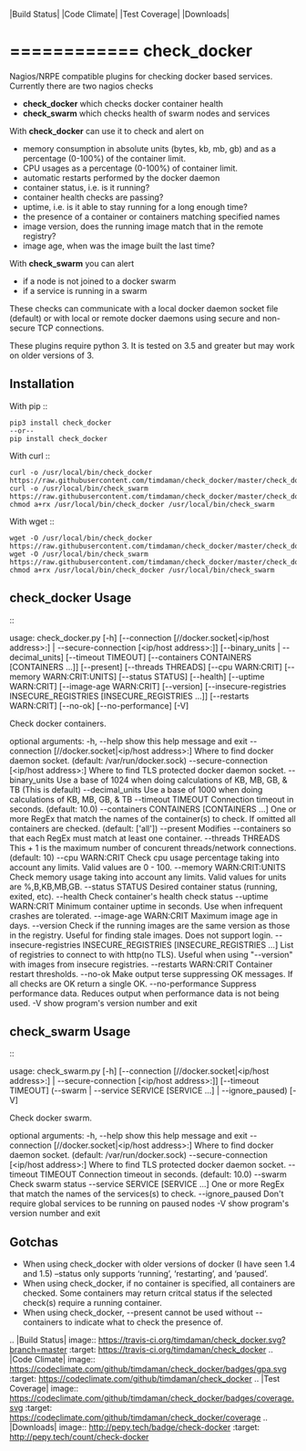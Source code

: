 |Build Status| |Code Climate| |Test Coverage| |Downloads|


============
check_docker
============

Nagios/NRPE compatible plugins for checking docker based services. Currently there are two nagios checks

-  **check_docker** which checks docker container health
-  **check_swarm** which checks health of swarm nodes and services

With **check_docker** can use it to check and alert on

-  memory consumption in absolute units (bytes, kb, mb, gb) and as a percentage (0-100%)
   of the container limit.
-  CPU usages as a percentage (0-100%) of container limit.
-  automatic restarts performed by the docker daemon
-  container status, i.e. is it running?
-  container health checks are passing?
-  uptime, i.e. is it able to stay running for a long enough time?
-  the presence of a container or containers matching specified names
-  image version, does the running image match that in the remote registry?
-  image age, when was the image built the last time?

With **check_swarm** you can alert

-  if a node is not joined to a docker swarm
-  if a service is running in a swarm

These checks can communicate with a local docker daemon socket file (default) or with local
or remote docker daemons using secure and non-secure TCP connections.

These plugins require python 3. It is tested on 3.5 and greater but may work on older
versions of 3.

Installation
-----------------

With pip
::

    pip3 install check_docker
    --or--
    pip install check_docker

With curl
::

    curl -o /usr/local/bin/check_docker https://raw.githubusercontent.com/timdaman/check_docker/master/check_docker/check_docker.py
    curl -o /usr/local/bin/check_swarm https://raw.githubusercontent.com/timdaman/check_docker/master/check_docker/check_swarm.py
    chmod a+rx /usr/local/bin/check_docker /usr/local/bin/check_swarm

With wget
::

    wget -O /usr/local/bin/check_docker https://raw.githubusercontent.com/timdaman/check_docker/master/check_docker/check_docker.py
    wget -O /usr/local/bin/check_swarm https://raw.githubusercontent.com/timdaman/check_docker/master/check_docker/check_swarm.py
    chmod a+rx /usr/local/bin/check_docker /usr/local/bin/check_swarm


check_docker Usage
------------------

::

  usage: check_docker.py [-h]
                         [--connection [/<path to>/docker.socket|<ip/host address>:<port>]
                         | --secure-connection [<ip/host address>:<port>]]
                         [--binary_units | --decimal_units] [--timeout TIMEOUT]
                         [--containers CONTAINERS [CONTAINERS ...]] [--present]
                         [--threads THREADS] [--cpu WARN:CRIT]
                         [--memory WARN:CRIT:UNITS] [--status STATUS] [--health]
                         [--uptime WARN:CRIT] [--image-age WARN:CRIT] [--version]
                         [--insecure-registries INSECURE_REGISTRIES [INSECURE_REGISTRIES ...]]
                         [--restarts WARN:CRIT] [--no-ok] [--no-performance] [-V]

  Check docker containers.

  optional arguments:
    -h, --help            show this help message and exit
    --connection [/<path to>/docker.socket|<ip/host address>:<port>]
                          Where to find docker daemon socket. (default:
                          /var/run/docker.sock)
    --secure-connection [<ip/host address>:<port>]
                          Where to find TLS protected docker daemon socket.
    --binary_units        Use a base of 1024 when doing calculations of KB, MB,
                          GB, & TB (This is default)
    --decimal_units       Use a base of 1000 when doing calculations of KB, MB,
                          GB, & TB
    --timeout TIMEOUT     Connection timeout in seconds. (default: 10.0)
    --containers CONTAINERS [CONTAINERS ...]
                          One or more RegEx that match the names of the
                          container(s) to check. If omitted all containers are
                          checked. (default: ['all'])
    --present             Modifies --containers so that each RegEx must match at
                          least one container.
    --threads THREADS     This + 1 is the maximum number of concurent
                          threads/network connections. (default: 10)
    --cpu WARN:CRIT       Check cpu usage percentage taking into account any
                          limits. Valid values are 0 - 100.
    --memory WARN:CRIT:UNITS
                          Check memory usage taking into account any limits.
                          Valid values for units are %,B,KB,MB,GB.
    --status STATUS       Desired container status (running, exited, etc).
    --health              Check container's health check status
    --uptime WARN:CRIT    Minimum container uptime in seconds. Use when
                          infrequent crashes are tolerated.
    --image-age WARN:CRIT Maximum image age in days.
    --version             Check if the running images are the same version as
                          those in the registry. Useful for finding stale
                          images. Does not support login.
    --insecure-registries INSECURE_REGISTRIES [INSECURE_REGISTRIES ...]
                          List of registries to connect to with http(no TLS).
                          Useful when using "--version" with images from
                          insecure registries.
    --restarts WARN:CRIT  Container restart thresholds.
    --no-ok               Make output terse suppressing OK messages. If all
                          checks are OK return a single OK.
    --no-performance      Suppress performance data. Reduces output when
                          performance data is not being used.
    -V                    show program's version number and exit


check_swarm Usage
-----------------

::

  usage: check_swarm.py [-h]
                        [--connection [/<path to>/docker.socket|<ip/host address>:<port>]
                        | --secure-connection [<ip/host address>:<port>]]
                        [--timeout TIMEOUT]
                        (--swarm | --service SERVICE [SERVICE ...] | --ignore_paused)
                        [-V]

  Check docker swarm.

  optional arguments:
    -h, --help            show this help message and exit
    --connection [/<path to>/docker.socket|<ip/host address>:<port>]
                          Where to find docker daemon socket. (default:
                          /var/run/docker.sock)
    --secure-connection [<ip/host address>:<port>]
                          Where to find TLS protected docker daemon socket.
    --timeout TIMEOUT     Connection timeout in seconds. (default: 10.0)
    --swarm               Check swarm status
    --service SERVICE [SERVICE ...]
                          One or more RegEx that match the names of the
                          services(s) to check.
    --ignore_paused       Don't require global services to be running on paused nodes
    -V                    show program's version number and exit

Gotchas
-------

-  When using check_docker with older versions of docker (I have seen 1.4 and 1.5) –status only supports ‘running’, ‘restarting’, and ‘paused’.
-  When using check_docker, if no container is specified, all containers are checked. Some containers may return critcal status if the selected check(s) require a running container.
-  When using check_docker, --present cannot be used without --containers to indicate what to check the presence of.

.. |Build Status| image:: https://travis-ci.org/timdaman/check_docker.svg?branch=master
   :target: https://travis-ci.org/timdaman/check_docker
.. |Code Climate| image:: https://codeclimate.com/github/timdaman/check_docker/badges/gpa.svg
   :target: https://codeclimate.com/github/timdaman/check_docker
.. |Test Coverage| image:: https://codeclimate.com/github/timdaman/check_docker/badges/coverage.svg
   :target: https://codeclimate.com/github/timdaman/check_docker/coverage
.. |Downloads| image:: http://pepy.tech/badge/check-docker
   :target: http://pepy.tech/count/check-docker
